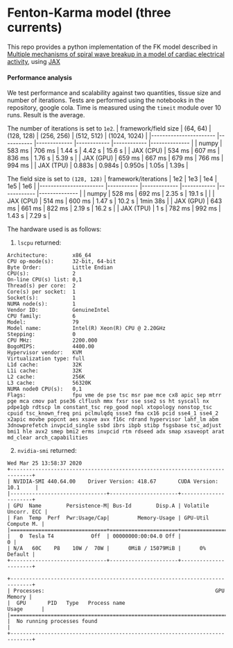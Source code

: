 # Fenton-Karma model (three currents)


This repo provides a python implementation of the FK model described in [Multiple mechanisms of spiral wave breakup in a model of cardiac electrical activity](https://aip.scitation.org/doi/10.1063/1.1504242), using [JAX](https://github.com/google/jax)


#### Performance analysis

We test performance and scalability against two quantities, tissue size and number of iterations.
Tests are performed using the notebooks in the repository, google cola.
Time is measured using the `timeit` module over 10 runs. Result is the average.

The number of iterations is set to `1e2`.
|  framework/field size 	|  (64, 64) 	|  (128, 128) 	| (256, 256) 	| (512, 512) 	| (1024, 1024) 	|
|-----------------------	|-----------	|-------------	|------------	|------------	|--------------	|
| numpy                 	| 583 ms    	| 706 ms      	| 1.44 s     	| 4.42 s     	| 15.6 s       	|
| JAX (CPU)             	| 534 ms    	| 607 ms      	| 836 ms     	| 1.76 s     	| 5.39 s       	|
| JAX (GPU)             	| 659 ms    	| 667 ms      	| 679 ms     	| 766 ms     	| 994 ms       	|
| JAX (TPU)             	| 0.883s    	| 0.984s      	| 0.950s     	| 1.05s      	| 1.39s        	|


The field size is set to `(128, 128)`
|  framework/iterations 	| 1e2       	| 1e3         	| 1e4        	| 1e5        	| 1e6          	|
|-----------------------	|-----------	|-------------	|------------	|------------	|--------------	|
| numpy                 	| 528 ms    	| 692 ms      	| 2.35 s     	| 19.1 s     	|              	|
| JAX (CPU)             	| 514 ms    	| 600 ms      	| 1.47 s     	| 10.2 s     	| 1min 38s     	|
| JAX (GPU)             	| 643 ms    	| 661 ms      	| 822 ms     	| 2.19 s     	| 16.2 s       	|
| JAX (TPU)             	| 1 s       	| 782 ms      	| 992 ms     	| 1.43 s     	| 7.29 s       	|


The hardware used is as follows:

1. `lscpu` returned:
    
```
Architecture:        x86_64
CPU op-mode(s):      32-bit, 64-bit
Byte Order:          Little Endian
CPU(s):              2
On-line CPU(s) list: 0,1
Thread(s) per core:  2
Core(s) per socket:  1
Socket(s):           1
NUMA node(s):        1
Vendor ID:           GenuineIntel
CPU family:          6
Model:               79
Model name:          Intel(R) Xeon(R) CPU @ 2.20GHz
Stepping:            0
CPU MHz:             2200.000
BogoMIPS:            4400.00
Hypervisor vendor:   KVM
Virtualization type: full
L1d cache:           32K
L1i cache:           32K
L2 cache:            256K
L3 cache:            56320K
NUMA node0 CPU(s):   0,1
Flags:               fpu vme de pse tsc msr pae mce cx8 apic sep mtrr pge mca cmov pat pse36 clflush mmx fxsr sse sse2 ss ht syscall nx pdpe1gb rdtscp lm constant_tsc rep_good nopl xtopology nonstop_tsc cpuid tsc_known_freq pni pclmulqdq ssse3 fma cx16 pcid sse4_1 sse4_2 x2apic movbe popcnt aes xsave avx f16c rdrand hypervisor lahf_lm abm 3dnowprefetch invpcid_single ssbd ibrs ibpb stibp fsgsbase tsc_adjust bmi1 hle avx2 smep bmi2 erms invpcid rtm rdseed adx smap xsaveopt arat md_clear arch_capabilities
```

2. `nvidia-smi` returned:

```
Wed Mar 25 13:58:37 2020       
+-----------------------------------------------------------------------------+
| NVIDIA-SMI 440.64.00    Driver Version: 418.67       CUDA Version: 10.1     |
|-------------------------------+----------------------+----------------------+
| GPU  Name        Persistence-M| Bus-Id        Disp.A | Volatile Uncorr. ECC |
| Fan  Temp  Perf  Pwr:Usage/Cap|         Memory-Usage | GPU-Util  Compute M. |
|===============================+======================+======================|
|   0  Tesla T4            Off  | 00000000:00:04.0 Off |                    0 |
| N/A   60C    P8    10W /  70W |      0MiB / 15079MiB |      0%      Default |
+-------------------------------+----------------------+----------------------+
                                                                               
+-----------------------------------------------------------------------------+
| Processes:                                                       GPU Memory |
|  GPU       PID   Type   Process name                             Usage      |
|=============================================================================|
|  No running processes found                                                 |
+-----------------------------------------------------------------------------+
```
